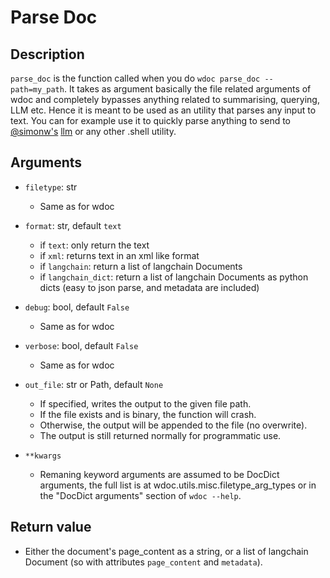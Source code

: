 # Parse Doc

## Description

`parse_doc` is the function called when you do `wdoc parse_doc --path=my_path`.
It takes as argument basically the file related arguments of wdoc and completely
bypasses anything related to summarising, querying, LLM etc. Hence it is meant
to be used as an utility that parses any input to text. You can for example
use it to quickly parse anything to send to [@simonw's](https://github.com/simonw/) [llm](https://github.com/simonw/llm) or any other .shell utility.

## Arguments

- `filetype`: str
    - Same as for wdoc

- `format`: str, default `text`
    - if `text`: only return the text
    - if `xml`: returns text in an xml like format
    - if `langchain`: return a list of langchain Documents
    - if `langchain_dict`: return a list of langchain Documents as
        python dicts (easy to json parse, and metadata are included)

- `debug`: bool, default `False`
    - Same as for wdoc

- `verbose`: bool, default `False`
    - Same as for wdoc

- `out_file`: str or Path, default `None`
    - If specified, writes the output to the given file path.
    - If the file exists and is binary, the function will crash.
    - Otherwise, the output will be appended to the file (no overwrite).
    - The output is still returned normally for programmatic use.

- `**kwargs`
    - Remaning keyword arguments are assumed to be DocDict arguments,
    the full list is at wdoc.utils.misc.filetype_arg_types
    or in the "DocDict arguments" section of `wdoc --help`.

## Return value
- Either the document's page_content as a string, or a list of
langchain Document (so with attributes `page_content` and `metadata`).
